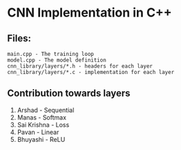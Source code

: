 # CNN Implementation in C++

## Files:
```
main.cpp - The training loop
model.cpp - The model definition
cnn_library/layers/*.h - headers for each layer
cnn_library/layers/*.c - implementation for each layer
```

## Contribution towards layers
1. Arshad - Sequential
2. Manas - Softmax
3. Sai Krishna - Loss
4. Pavan - Linear
5. Bhuyashi - ReLU
